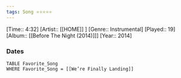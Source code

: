 ```yaml
---
tags: Song ⭐⭐⭐⭐⭐ 
---
```

[Time:: 4:32]
[Artist:: [[HOME]] ]
[Genre:: Instrumental]
[Played:: 19]
[Album:: [[Before The Night (2014)]]]
[Year:: 2014]
### Dates
````dataview
TABLE Favorite_Song
WHERE Favorite_Song = [[We’re Finally Landing]]
````